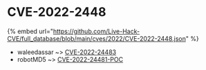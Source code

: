 # CVE-2022-2448
{% embed url="https://github.com/Live-Hack-CVE/full_database/blob/main/cves/2022/CVE-2022-2448.json" %}

* waleedassar ~> [CVE-2022-24483](https://www.alice-snow.ru/2022/database/cve-2022-2448/cve-2022-24483-waleedassar)
* robotMD5 ~> [CVE-2022-24481-POC](https://www.alice-snow.ru/2022/database/cve-2022-2448/cve-2022-24481-poc-robotmd5)